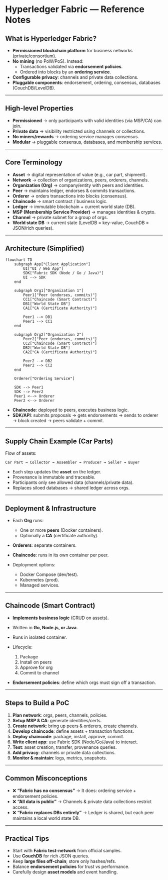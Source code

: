 
# Hyperledger Fabric — Reference Notes

## What is Hyperledger Fabric?
- **Permissioned blockchain platform** for business networks (private/consortium).
- **No mining** (no PoW/PoS). Instead:
  - Transactions validated via **endorsement policies**.
  - Ordered into blocks by an **ordering service**.
- **Configurable privacy**: channels and private data collections.
- **Pluggable components**: endorsement, ordering, consensus, databases (CouchDB/LevelDB).

---

## High-level Properties
- **Permissioned** → only participants with valid identities (via MSP/CA) can join.
- **Private data** → visibility restricted using channels or collections.
- **No miners/rewards** → ordering service manages consensus.
- **Modular** → pluggable consensus, databases, and membership services.

---

## Core Terminology
- **Asset** → digital representation of value (e.g., car part, shipment).
- **Network** → collection of organizations, peers, orderers, channels.
- **Organization (Org)** → company/entity with peers and identities.
- **Peer** → maintains ledger, endorses & commits transactions.
- **Orderer** → orders transactions into blocks (consensus).
- **Chaincode** → smart contract / business logic.
- **Ledger** → immutable blockchain + current world state (DB).
- **MSP (Membership Service Provider)** → manages identities & crypto.
- **Channel** → private subnet for a group of orgs.
- **World state DB** → current state (LevelDB = key-value, CouchDB = JSON/rich queries).

---

## Architecture (Simplified)

```mermaid
flowchart TD
    subgraph App["Client Application"]
        UI["UI / Web App"]
        SDK["Fabric SDK (Node / Go / Java)"]
        UI --> SDK
    end

    subgraph Org1["Organization 1"]
        Peer1["Peer (endorses, commits)"]
        CC1["Chaincode (Smart Contract)"]
        DB1["World State DB"]
        CA1["CA (Certificate Authority)"]

        Peer1 --> DB1
        Peer1 --> CC1
    end

    subgraph Org2["Organization 2"]
        Peer2["Peer (endorses, commits)"]
        CC2["Chaincode (Smart Contract)"]
        DB2["World State DB"]
        CA2["CA (Certificate Authority)"]

        Peer2 --> DB2
        Peer2 --> CC2
    end

    Orderer["Ordering Service"]

    SDK --> Peer1
    SDK --> Peer2
    Peer1 <--> Orderer
    Peer2 <--> Orderer

````

* **Chaincode**: deployed to peers, executes business logic.
* **SDK/API**: submits proposals → gets endorsements → sends to orderer → block created → peers validate + commit.

---

## Supply Chain Example (Car Parts)

Flow of assets:

```
Car Part → Collector → Assembler → Producer → Seller → Buyer
```

* Each step updates the **asset** on the ledger.
* Provenance is immutable and traceable.
* Participants only see allowed data (channels/private data).
* Replaces siloed databases → shared ledger across orgs.

---

## Deployment & Infrastructure

* Each **Org** runs:

  * One or more **peers** (Docker containers).
  * Optionally a **CA** (certificate authority).
* **Orderers**: separate containers.
* **Chaincode**: runs in its own container per peer.
* Deployment options:

  * Docker Compose (dev/test).
  * Kubernetes (prod).
  * Managed services.

---

## Chaincode (Smart Contract)

* **Implements business logic** (CRUD on assets).
* Written in **Go, Node.js, or Java**.
* Runs in isolated container.
* Lifecycle:

  1. Package
  2. Install on peers
  3. Approve for org
  4. Commit to channel
* **Endorsement policies**: define which orgs must sign off a transaction.

---

## Steps to Build a PoC

1. **Plan network**: orgs, peers, channels, policies.
2. **Setup MSP & CA**: generate identities/certs.
3. **Create network**: bring up peers & orderers, create channels.
4. **Develop chaincode**: define assets + transaction functions.
5. **Deploy chaincode**: package, install, approve, commit.
6. **Write client app**: use Fabric SDK (Node/Go/Java) to interact.
7. **Test**: asset creation, transfer, provenance queries.
8. **Add privacy**: channels or private data collections.
9. **Monitor & maintain**: logs, metrics, snapshots.

---

## Common Misconceptions

* ❌ **“Fabric has no consensus”** → It does: ordering service + endorsement policies.
* ❌ **“All data is public”** → Channels & private data collections restrict access.
* ❌ **“Fabric replaces DBs entirely”** → Ledger is shared, but each peer maintains a local world state DB.

---

## Practical Tips

* Start with **Fabric test-network** from official samples.
* Use **CouchDB** for rich JSON queries.
* Keep **large files off-chain**; store only hashes/refs.
* Balance **endorsement policies** for trust vs performance.
* Carefully design **asset models** and event handling.


